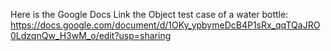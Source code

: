 Here is the Google Docs Link the Object test case of a water bottle:
https://docs.google.com/document/d/1OKy_ypbymeDcB4P1sRx_qqTQaJRO0LdzqnQw_H3wM_o/edit?usp=sharing
